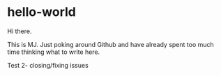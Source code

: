 # hello-world
Hi there.

This is MJ. Just poking around Github and have already spent too much time thinking what to write here.

Test 2- closing/fixing issues
